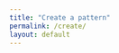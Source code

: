 ```yaml
---
title: "Create a pattern"
permalink: /create/
layout: default
---
```


<!-- Container for React App -->
<div class="react-app-container">
  <div id="root"></div>
</div>

<!-- Include React App Scripts -->
<script src="{{ '/assets/react-app/static/js/main.91efdb6e.js' | relative_url }}"></script>
<link rel="stylesheet" href="{{ '/assets/react-app/static/css/main.7352e1f8.css' | relative_url }}">
